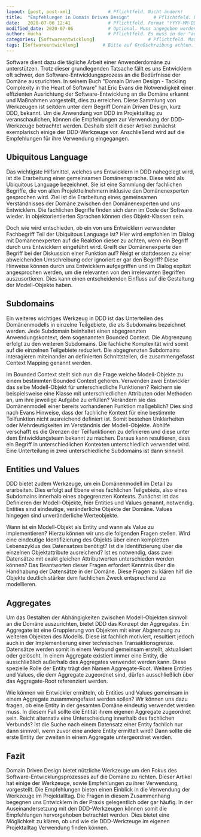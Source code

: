 ```yaml
---
layout: [post, post-xml]              # Pflichtfeld. Nicht ändern!
title:  "Empfehlungen in Domain Driven Design"         # Pflichtfeld. Bitte einen Titel für den Blog Post angeben.
date:   2020-07-06 12:41              # Pflichtfeld. Format "YYYY-MM-DD HH:MM". Muss für Veröffentlichung in der Vergangenheit liegen. (Für Preview egal)
modified_date: 2020-07-06             # Optional. Muss angegeben werden, wenn eine bestehende Datei geändert wird.
author: mucha                         # Pflichtfeld. Es muss in der "authors.yml" einen Eintrag mit diesem Namen geben.
categories: [Softwareentwicklung]                    # Pflichtfeld. Maximal eine der angegebenen Kategorien verwenden.
tags: [Softwareentwicklung]         # Bitte auf Großschreibung achten.
---
```


Software dient dazu die tägliche Arbeit einer Anwenderdomäne zu unterstützen. 
Trotz dieser grundlegenden Tatsache fällt es uns Entwicklern oft schwer, den Software-Entwicklungsprozess an die Bedürfnisse der Domäne auszurichten. 
In seinem Buch "Domain Driven Design - Tackling Complexity in the Heart of Software" hat Eric Evans die Notwendigkeit einer effizienten Ausrichtung der Software-Entwicklung an die Domäne erkannt und Maßnahmen vorgestellt, dies zu erreichen. 
Diese Sammlung von Werkzeugen ist seitdem unter dem Begriff Domain Driven Design, kurz DDD, bekannt. 
Um die Anwendung von DDD im Projektalltag zu veranschaulichen, können die Empfehlungen zur Verwendung der DDD-Werkzeuge betrachtet werden. 
Deshalb stellt dieser Artikel zunächst exemplarisch einige der DDD-Werkzeuge vor. 
Anschließend wird auf die Empfehlungen für ihre Verwendung eingegangen.

## Ubiquitous Language

Das wichtigste Hilfsmittel, welches uns Entwicklern in DDD nahegelegt wird, ist die Erarbeitung einer gemeinsamen Domänensprache. 
Diese wird als Ubiquitous Language bezeichnet. 
Sie ist eine Sammlung der fachlichen Begriffe, die von allen Projektteilnehmern inklusive den Domänenexperten gesprochen wird. 
Ziel ist die Erarbeitung eines gemeinsamen Verständnisses der Domäne zwischen den Domänenexperten und uns Entwicklern.
Die fachlichen Begriffe finden sich dann im Code der Software wieder. 
In objektorientierten Sprachen können dies Objekt-Klassen sein. 

Doch wie wird entschieden, ob ein von uns Entwicklern verwendeter Fachbegriff Teil der Ubiquitous Language ist? 
Hier wird empfohlen im Dialog mit Domänenexperten auf die Reaktion dieser zu achten, wenn ein Begriff durch uns Entwicklern eingeführt wird. 
Greift der Domänenexperte den Begriff bei der Diskussion einer Funktion auf? 
Neigt er stattdessen zu einer abweichenden Umschreibung oder ignoriert er gar den Begriff? 
Diese Hinweise können durch uns Entwicklern aufgegriffen und im Dialog explizit angesprochen werden, um die relevanten von den irrelevanten Begriffen auszusortieren. 
Dies kann einen entscheidenden Einfluss auf die Gestaltung der Modell-Objekte haben.

## Subdomains

Ein weiteres wichtiges Werkzeug in DDD ist das Unterteilen des Domänenmodells in einzelne Teilgebiete, die als Subdomains bezeichnet werden. 
Jede Subdomain beinhaltet einen abgegrenzten Anwendungskontext, dem sogenannten Bounded Context. 
Die Abgrenzung erfolgt zu den weiteren Subdomains. 
Die fachliche Komplexität wird somit auf die einzelnen Teilgebiete reduziert. 
Die abgegrenzten Subdomains interagieren miteinander an definierten Schnittstellen, die zusammengefasst Context Mapping genannt werden.

Im Bounded Context stellt sich nun die Frage welche Modell-Objekte zu einem bestimmten Bounded Context gehören. 
Verwenden zwei Entwickler das selbe Modell-Objekt für unterschiedliche Funktionen? 
Reichern sie beispielsweise eine Klasse mit unterschiedlichen Attributen oder Methoden an, um ihre jeweilige Aufgabe zu erfüllen? 
Verändern sie das Domänenmodell einer bereits vorhandenen Funktion maßgeblich? 
Dies sind nach Evans Hinweise, dass der fachliche Kontext für eine bestimmte Teilfunktion nicht ausreichend definiert ist. 
Somit bestehen Unklarheiten oder Mehrdeutigkeiten im Verständnis der Modell-Objekte. 
Abhilfe verschafft es die Grenzen der Teilfunktionen zu definieren und diese unter dem Entwicklungsteam bekannt zu machen. 
Daraus kann resultieren, dass ein Begriff in unterschiedlichen Kontexten unterschiedlich verwendet wird. 
Eine Unterteilung in zwei unterschiedliche Subdomains ist dann sinnvoll.

## Entities und Values

DDD bietet zudem Werkzeuge, um ein Domänenmodell im Detail zu erarbeiten. 
Dies erfolgt auf Ebene eines fachlichen Teilgebiets, also eines Subdomains innerhalb eines abgegrenzten Kontexts. 
Zunächst ist das Definieren der Modell-Objekte, hier Entities und Values genannt, notwendig. 
Entities sind eindeutige, veränderliche Objekte der Domäne. 
Values hingegen sind unveränderliche Werteobjekte. 

Wann ist ein Modell-Objekt als Entity und wann als Value zu implementieren? 
Hierzu können wir uns die folgenden Fragen stellen. 
Wird eine eindeutige Identifizierung des Objekts über einen kompletten Lebenszyklus des Datensatzes benötigt? 
Ist die Identifizierung über die einzelnen Objektattribute ausreichend? 
Ist es notwendig, dass zwei Datensätze mit exakt gleichen Attributwerten unterschieden werden können? 
Das Beantworten dieser Fragen erfordert Kenntnis über die Handhabung der Datensätze in der Domäne. 
Diese Fragen zu klären hilf die Objekte deutlich stärker dem fachlichen Zweck entsprechend zu modellieren.

## Aggregates

Um das Gestalten der Abhängigkeiten zwischen Modell-Objekten sinnvoll an die Domäne auszurichten, bietet DDD das Konzept der Aggregates. 
Ein Aggregate ist eine Gruppierung von Objekten mit einer Abgrenzung zu weiteren Objekten des Modells. 
Diese ist fachlich motiviert, resultiert jedoch auch in der Implementierung einer technischen Transaktionsgrenze. 
Datensätze werden somit in einem Verbund gemeinsam erstellt, aktualisiert oder gelöscht. 
In einem Aggregate existiert immer eine Entity, die ausschließlich außerhalb des Aggregates verwendet werden kann. 
Diese spezielle Rolle der Entity trägt den Namen Aggregate-Root. 
Weitere Entities und Values, die dem Aggregate zugeordnet sind, dürfen ausschließlich über das Aggregate-Root referenziert werden.

Wie können wir Entwickler ermitteln, ob Entities und Values gemeinsam in einem Aggregate zusammengefasst werden sollen? 
Wir können uns dazu fragen, ob eine Entity in der gesamten Domäne eindeutig verwendet werden muss. 
In diesem Fall sollte die Entität ihrem eigenen Aggregate zugeordnet sein. 
Reicht alternativ eine Unterscheidung innerhalb des fachlichen Verbunds? 
Ist die Suche nach einem Datensatz einer Entity fachlich nur dann sinnvoll, wenn zuvor eine andere Entity ermittelt wird? 
Dann sollte die erste Entity der zweiten in einem Aggregate untergeordnet werden.

## Fazit

Domain Driven Design bietet nützliche Werkzeuge um den Fokus des Software-Entwicklungsprozesses auf die Domäne zu richten. 
Dieser Artikel hat einige der Werkzeuge, sowie Empfehlungen zu ihrer Verwendung, vorgestellt. 
Die Empfehlungen bieten einen Einblick in die Verwendung der Werkzeuge im Projektalltag. 
Die Fragen in diesem Zusammenhang begegnen uns Entwicklern in der Praxis gelegentlich oder gar häufig. 
In der Auseinandersetzung mit den DDD-Werkzeugen können somit die Empfehlungen hervorgehoben betrachtet werden. 
Dies bietet eine Möglichkeit zu klären, ob und wie die DDD-Werkzeuge im eigenen Projektalltag Verwendung finden können. 